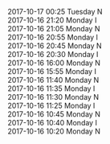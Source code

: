 2017-10-17 00:25 Tuesday  N  
2017-10-16 21:20 Monday  I  
2017-10-16 21:05 Monday  N  
2017-10-16 20:55 Monday  I  
2017-10-16 20:45 Monday  N  
2017-10-16 20:30 Monday  I  
2017-10-16 16:00 Monday  N  
2017-10-16 15:55 Monday  I  
2017-10-16 11:40 Monday  N  
2017-10-16 11:35 Monday  I  
2017-10-16 11:30 Monday  N  
2017-10-16 11:25 Monday  I  
2017-10-16 10:45 Monday  N  
2017-10-16 10:40 Monday  I  
2017-10-16 10:20 Monday  N  
